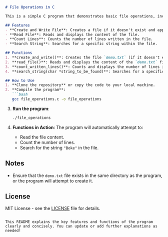 ```markdown
# File Operations in C

This is a simple C program that demonstrates basic file operations, including creating and writing to a file, reading data, counting lines, and searching for a string within the file.

## Features
- **Create and Write File**: Creates a file if it doesn't exist and appends data to it.
- **Read File**: Reads and displays the content of the file.
- **Count Lines**: Counts the number of lines written in the file.
- **Search String**: Searches for a specific string within the file.

## Functions
1. **create_and_write()**: Creates the file `demo.txt` (if it doesn't exist) and appends data to it.
2. **read_file()**: Reads and displays the content of the `demo.txt` file.
3. **count_written_lines()**: Counts and displays the number of lines in the `demo.txt` file.
4. **search_string(char *string_to_be_found)**: Searches for a specific string in the `demo.txt` file and outputs its position and line number.

## How to Use
1. **Clone the repository** or copy the code to your local machine.
2. **Compile the program**:
   ```bash
   gcc file_operations.c -o file_operations
   ```
3. **Run the program**:
   ```bash
   ./file_operations
   ```

4. **Functions in Action**: The program will automatically attempt to:
   - Read the file content.
   - Count the number of lines.
   - Search for the string `"Boke"` in the file.

## Notes
- Ensure that the `demo.txt` file exists in the same directory as the program, or the program will attempt to create it.

## License
MIT License - see the [LICENSE](LICENSE) file for details.
```

This README explains the key features and functions of the program clearly and concisely. You can update or add further explanations as needed!
